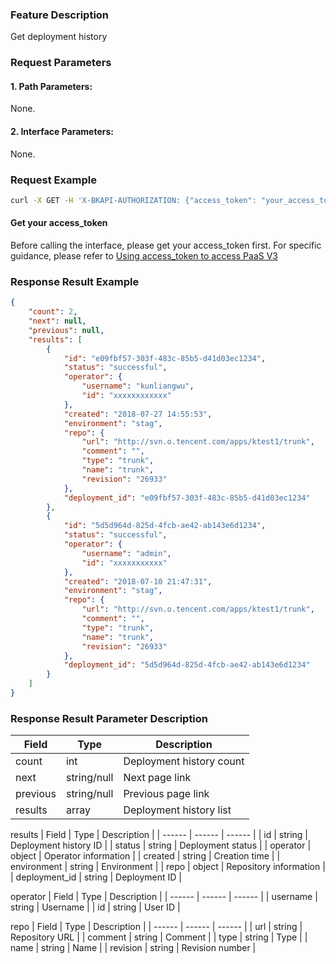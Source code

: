 ### Feature Description
Get deployment history

### Request Parameters

#### 1. Path Parameters:
None.

#### 2. Interface Parameters:
None.

### Request Example

```bash
curl -X GET -H 'X-BKAPI-AUTHORIZATION: {"access_token": "your_access_token"}'  http://bkapi.example.com/api/bkpaas3/prod/bkapps/applications/{your_appcode}/deployments/lists
```

#### Get your access_token

Before calling the interface, please get your access_token first. For specific guidance, please refer to [Using access_token to access PaaS V3](https://bk.tencent.com/docs/markdown/PaaS3.0/topics/paas/access_token)

### Response Result Example
```json
{
    "count": 2,
    "next": null,
    "previous": null,
    "results": [
        {
            "id": "e09fbf57-303f-483c-85b5-d41d03ec1234",
            "status": "successful",
            "operator": {
                "username": "kunliangwu",
                "id": "xxxxxxxxxxxx"
            },
            "created": "2018-07-27 14:55:53",
            "environment": "stag",
            "repo": {
                "url": "http://svn.o.tencent.com/apps/ktest1/trunk",
                "comment": "",
                "type": "trunk",
                "name": "trunk",
                "revision": "26933"
            },
            "deployment_id": "e09fbf57-303f-483c-85b5-d41d03ec1234"
        },
        {
            "id": "5d5d964d-825d-4fcb-ae42-ab143e6d1234",
            "status": "successful",
            "operator": {
                "username": "admin",
                "id": "xxxxxxxxxxx"
            },
            "created": "2018-07-10 21:47:31",
            "environment": "stag",
            "repo": {
                "url": "http://svn.o.tencent.com/apps/ktest1/trunk",
                "comment": "",
                "type": "trunk",
                "name": "trunk",
                "revision": "26933"
            },
            "deployment_id": "5d5d964d-825d-4fcb-ae42-ab143e6d1234"
        }
	]
}
```

### Response Result Parameter Description

| Field |   Type | Description |
| ------ | ------ | ------ |
| count | int | Deployment history count |
| next | string/null | Next page link |
| previous | string/null | Previous page link |
| results | array | Deployment history list |

results
| Field |   Type | Description |
| ------ | ------ | ------ |
| id | string | Deployment history ID |
| status | string | Deployment status |
| operator | object | Operator information |
| created | string | Creation time |
| environment | string | Environment |
| repo | object | Repository information |
| deployment_id | string | Deployment ID |

operator
| Field |   Type | Description |
| ------ | ------ | ------ |
| username | string | Username |
| id | string | User ID |

repo
| Field |   Type | Description |
| ------ | ------ | ------ |
| url | string | Repository URL |
| comment | string | Comment |
| type | string | Type |
| name | string | Name |
| revision | string | Revision number |